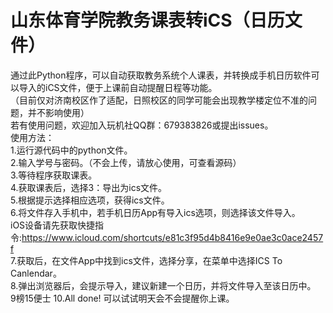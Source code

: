 # 山东体育学院教务课表转iCS（日历文件）
通过此Python程序，可以自动获取教务系统个人课表，并转换成手机日历软件可以导入的iCS文件，便于上课前自动提醒日程等功能。  
（目前仅对济南校区作了适配，日照校区的同学可能会出现教学楼定位不准的问题，并不影响使用）  
若有使用问题，欢迎加入玩机社QQ群：679383826或提出issues。  
使用方法：  
1.运行源代码中的python文件。  
2.输入学号与密码。（不会上传，请放心使用，可查看源码）  
3.等待程序获取课表。  
4.获取课表后，选择3：导出为ics文件。  
5.根据提示选择相应选项，获得ics文件。  
6.将文件存入手机中，若手机日历App有导入ics选项，则选择该文件导入。  
iOS设备请先获取快捷指令:https://www.icloud.com/shortcuts/e81c3f95d4b8416e9e0ae3c0ace2457f  
7.获取后，在文件App中找到ics文件，选择分享，在菜单中选择ICS To Canlendar。  
8.弹出浏览器后，会提示导入，建议新建一个日历，并将文件导入至该日历中。  
9榜15便士
10.All done! 可以试试明天会不会提醒你上课。
